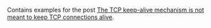 Contains examples for the post
[The TCP keep-alive mechanism is not meant to keep TCP connections alive](https://www.kovalenko.link/blog/tcp-keep-alive).
